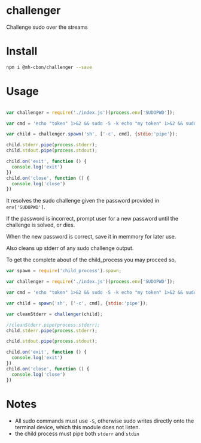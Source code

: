 # challenger
Challenge sudo over the streams

# Install

```sh
npm i @mh-cbon/challenger --save
```

# Usage

```js

var challenger = require('./index.js')(process.env['SUDOPWD']);

var cmd = 'echo "token" 1>&2 && sudo -S -k echo "my token" 1>&2 && sudo -S -k echo "my token22" 1>&2';

var child = challenger.spawn('sh', ['-c', cmd], {stdio:'pipe'});

child.stderr.pipe(process.stderr);
child.stdout.pipe(process.stdout);

child.on('exit', function () {
  console.log('exit')
})
child.on('close', function () {
  console.log('close')
})

```

It resolves the sudo challenge given the password provided in `env['SUDOPWD']`.

If the password is incorrect, prompt user for a new password until the challenge is solved, or dies.

When the new password is correct, save it in memmory for later use.

Also cleans up stderr of any sudo challenge output.

To get the complete about of the child_process you may proceed so,


```js
var spawn = require('child_process').spawn;

var challenger = require('./index.js')(process.env['SUDOPWD']);

var cmd = 'echo "token" 1>&2 && sudo -S -k echo "my token" 1>&2 && sudo -S -k echo "my token22" 1>&2';

var child = spawn('sh', ['-c', cmd], {stdio:'pipe'});

var cleanStderr = challenger(child);

//cleanStderr.pipe(process.stderr);
child.stderr.pipe(process.stderr);

child.stdout.pipe(process.stdout);

child.on('exit', function () {
  console.log('exit')
})
child.on('close', function () {
  console.log('close')
})

```

# Notes

- All sudo commands must use `-S`, otherwise sudo writes directly onto the terminal device, which this module does not listen.
- the child process must pipe both `stderr` and `stdin`
